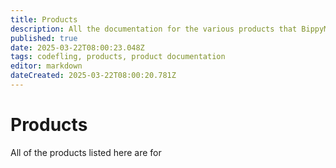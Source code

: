 ```yaml
---
title: Products
description: All the documentation for the various products that BippyMiester has created, sold, or given away for free.
published: true
date: 2025-03-22T08:00:23.048Z
tags: codefling, products, product documentation
editor: markdown
dateCreated: 2025-03-22T08:00:20.781Z
---
```


# Products

All of the products listed here are for 